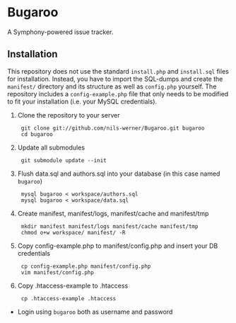 Bugaroo
=======

A Symphony-powered issue tracker.

Installation
------------

This repository does not use the standard `install.php` and `install.sql` files for installation. Instead, you have to import the SQL-dumps and create the `manifest/` directory and its structure as well as `config.php` yourself. The repository includes a `config-example.php` file that only needs to be modified to fit your installation (i.e. your MySQL credentials).

 1. Clone the repository to your server
   
         git clone git://github.com/nils-werner/Bugaroo.git bugaroo
         cd bugaroo
 
 2. Update all submodules
   
         git submodule update --init
 
 3. Flush data.sql and authors.sql into your database (in this case named `bugaroo`)
   
         mysql bugaroo < workspace/authors.sql
         mysql bugaroo < workspace/data.sql
 
 4. Create manifest, manifest/logs, manifest/cache and manifest/tmp
   
         mkdir manifest manifest/logs manifest/cache manifest/tmp
         chmod o+w workspace/ manifest/ -R
 
 5. Copy config-example.php to manifest/config.php and insert your DB credentials
   
         cp config-example.php manifest/config.php
         vim manifest/config.php
 
 6. Copy .htaccess-example to .htaccess
   
         cp .htaccess-example .htaccess
 
 - Login using `bugaroo` both as username and password
